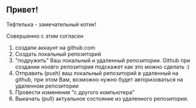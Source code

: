 ## Привет!

Тефтелька - замечательный котик!


Совершенно с этим согласен

1. создали аккаунт на github.com
2. Создать локальный репозиторий
3. "подружить" Ваш локальный и удаленный репозитории. Github при создании ноовго репозитория подскажет как это можно сделать :)
4. Отправить (push) ваш локальный репозиторий в удаленный на github, при этом Вам, возможно нужно будет авторизоваться на удаленном репозитории
5. Провести изменения "с другого компьютера"
6. Выкачать (pull) актуальное состояние из удаленного репозитория. 

